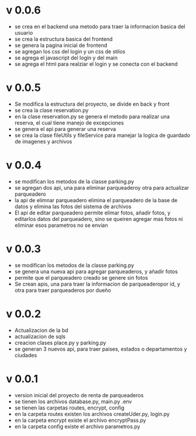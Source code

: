 # v 0.0.6
* se crea en el backend una metodo para traer la informacion basica del usuario
* se crea la estructura basica del frontend
* se genera la pagina inicial de frontend
* se agregan los css del login y un css de stilos
* se agrega el javascript del login y del main
* se agrega el html para realziar el login y se conecta con el backend

# v 0.0.5
* Se modifica la estructura del proyecto, se divide en back y front
* se crea la clase reservation.py
* en la clase reservation.py se genera el metodo para realizar una reserva, el cual tiene  manejo de excepciones
* se genera el api para generar una reserva
* se crea la clase fileUtils y fileService para manejar la logica de guardado de imagenes y archivos

# v 0.0.4
* se modifican los metodos de la classe parking.py
* se agregan dos api, una para eliminar parqueaderoy otra para actualizar parqueadero
* la api de elimnar parqueadero elimina el parqueadero de la base de datos y elimina las fotos del sistema de archivos
* El api de editar parqueadero permite elimar fotos, añadir fotos, y editarlos datos del parqueadero, sino se queiren agregar mas fotos ni eliminar esos parametros no se envian

# v 0.0.3
* se modifican los metodos de la classe parking.py
* se genera una nueva api para agregar parqueaderos, y añadir fotos
* permite que el parqueadero creado se genere sin fotos
* Se crean apis, una para traer la informacion de parqueaderopor id, y otra para traer parqueaderos por dueño

# v 0.0.2
* Actualizacion de la bd
* actualizacion de sqls
* creacion clases place.py y parking.py
* se generan 3 nuevos api, para traer paises, estados o departamentos y ciudades

# v 0.0.1
* version inicial del proyecto de renta de parqueaderos
* se tienen los archivos database.py, main.py .env
* se tienen las carpetas routes, encrypt, config
* en la carpeta routes existen los archivos createUder.py, login.py
* en la carpeta encrypt existe el archivo encryptPass.py
* en la carpeta config existe el archivo parametros.py
